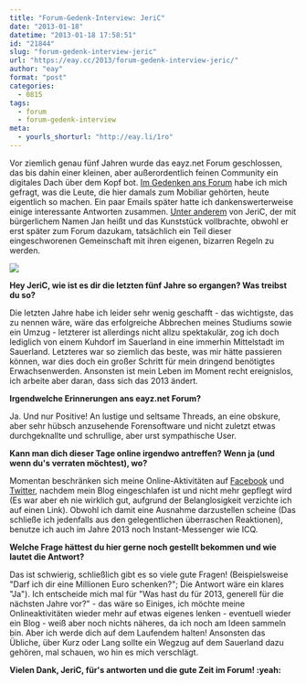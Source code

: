 ```yaml
---
title: "Forum-Gedenk-Interview: JeriC"
date: "2013-01-18"
datetime: "2013-01-18 17:58:51"
id: "21844"
slug: "forum-gedenk-interview-jeric"
url: "https://eay.cc/2013/forum-gedenk-interview-jeric/"
author: "eay"
format: "post"
categories:
  - 0815
tags:
  - forum
  - forum-gedenk-interview
meta:
  - yourls_shorturl: "http://eay.li/1ro"
---
```


Vor ziemlich genau fünf Jahren wurde das eayz.net Forum geschlossen, das bis dahin einer kleinen, aber außerordentlich feinen Community ein digitales Dach über dem Kopf bot. [Im Gedenken ans Forum](//eay.cc/2013/remembering-das-forum/) habe ich mich gefragt, was die Leute, die hier damals zum Mobiliar gehörten, heute eigentlich so machen. Ein paar Emails später hatte ich dankenswerterweise einige interessante Antworten zusammen. [Unter anderem](//eay.cc/tag/forum-gedenk-interview/) von JeriC, der mit bürgerlichem Namen Jan heißt und das Kunststück vollbrachte, obwohl er erst später zum Forum dazukam, tatsächlich ein Teil dieser eingeschworenen Gemeinschaft mit ihren eigenen, bizarren Regeln zu werden.

![](https://eay.cc/uploads/2013/forum_interview_jeric.jpg)

**Hey JeriC, wie ist es dir die letzten fünf Jahre so ergangen? Was treibst du so?**

Die letzten Jahre habe ich leider sehr wenig geschafft - das wichtigste, das zu nennen wäre, wäre das erfolgreiche Abbrechen meines Studiums sowie ein Umzug - letzterer ist allerdings nicht allzu spektakulär, zog ich doch lediglich von einem Kuhdorf im Sauerland in eine immerhin Mittelstadt im Sauerland. Letzteres war so ziemlich das beste, was mir hätte passieren können, war dies doch ein großer Schritt für mein dringend benötigtes Erwachsenwerden. Ansonsten ist mein Leben im Moment recht ereignislos, ich arbeite aber daran, dass sich das 2013 ändert.

**Irgendwelche Erinnerungen ans eayz.net Forum?**

Ja. Und nur Positive! An lustige und seltsame Threads, an eine obskure, aber sehr hübsch anzusehende Forensoftware und nicht zuletzt etwas durchgeknallte und schrullige, aber urst sympathische User.

**Kann man dich dieser Tage online irgendwo antreffen? Wenn ja (und wenn du's verraten möchtest), wo?**

Momentan beschränken sich meine Online-Aktivitäten auf [Facebook](http://facebook.com/superferrochrome) und [Twitter](http://twitter.com/jeric), nachdem mein Blog eingeschlafen ist und nicht mehr gepflegt wird (Es war aber eh nie wirklich gut, aufgrund der Belanglosigkeit verzichte ich auf einen Link). Obwohl ich damit eine Ausnahme darzustellen scheine (Das schließe ich jedenfalls aus den gelegentlichen überraschen Reaktionen), benutze ich auch im Jahre 2013 noch Instant-Messenger wie ICQ.

**Welche Frage hättest du hier gerne noch gestellt bekommen und wie lautet die Antwort?**

Das ist schwierig, schließlich gibt es so viele gute Fragen! (Beispielsweise "Darf ich dir eine Millionen Euro schenken?"; Die Antwort wäre ein klares "Ja"). Ich entscheide mich mal für "Was hast du für 2013, generell für die nächsten Jahre vor?" - das wäre so Einiges, ich möchte meine Onlineaktivitäten wieder mehr auf etwas eigenes lenken - eventuell wieder ein Blog - weiß aber noch nichts näheres, da ich noch am Ideen sammeln bin. Aber ich werde dich auf dem Laufendem halten! Ansonsten das Übliche, über Kurz oder Lang sollte ein Wegzug auf dem Sauerland dazu gehören, mal schauen, wo hin es mich verschlägt.

**Vielen Dank, JeriC, für's antworten und die gute Zeit im Forum! :yeah:**

